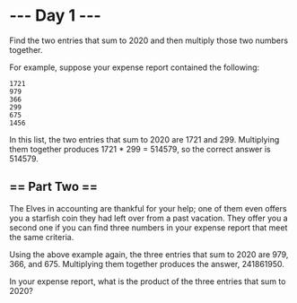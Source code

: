 # --- Day 1 ---
Find the two entries that sum to 2020 and then multiply those two numbers together.

For example, suppose your expense report contained the following:
```
1721
979
366
299
675
1456
```

In this list, the two entries that sum to 2020 are 1721 and 299. Multiplying them
together produces 1721 * 299 = 514579, so the correct answer is 514579.

## == Part Two ==
The Elves in accounting are thankful for your help; one of them even offers you
a starfish coin they had left over from a past vacation. They offer you a second
one if you can find three numbers in your expense report that meet the same criteria.

Using the above example again, the three entries that sum to 2020 are 979, 366,
and 675. Multiplying them together produces the answer, 241861950.

In your expense report, what is the product of the three entries that sum to 2020?
